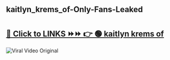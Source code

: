 
 ## kaitlyn_krems_of-Only-Fans-Leaked

# <h2><a href="https://clipsfans.com/kaitlyn_krems_of&ref=git">🔗 Click to LINKS ⏩⏩ 👉 🟢 kaitlyn krems of </a></h2>

<a href="https://clipsfans.com/kaitlyn_krems_of&ref=git" rel="nofollow" data-target="animated-image.originalLink"><img src="https://i.ibb.co.com/xMMVF88/686577567.gif" alt="Viral Video Original" style="max-width: 100%; display: inline-block;" data-target="animated-image.originalImage"></a>
